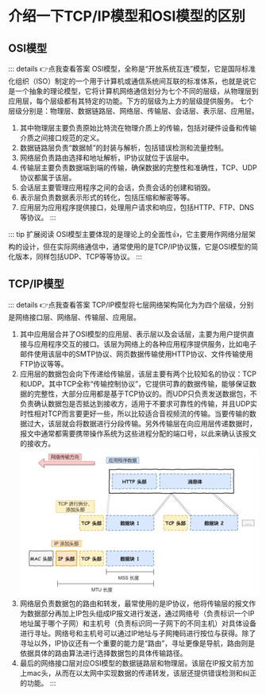 # 介绍一下TCP/IP模型和OSI模型的区别
## OSI模型
::: details 👉点我查看答案
OSI模型，全称是“开放系统互连”模型，它是国际标准化组织（ISO）制定的一个用于计算机或通信系统间互联的标准体系，也就是说它是一个抽象的理论模型，它将计算机网络通信划分为七个不同的层级，从物理层到应用层，每个层级都有其特定的功能。下方的层级为上方的层级提供服务。
七个层级分别是：物理层、数据链路层、网络层、传输层、会话层、表示层、应用层。
1. 其中物理层主要负责原始比特流在物理介质上的传输，包括对硬件设备和传输介质之间接口规范的定义。
2. 数据链路层负责“数据帧”的封装与解析，包括错误检测和流量控制。
3. 网络层负责路由选择和地址解析，IP协议就位于该层中。
4. 传输层主要负责数据端到端的传输，确保数据的完整性和准确性，TCP、UDP协议都属于该层。
5. 会话层主要管理应用程序之间的会话，负责会话的创建和销毁。
6. 表示层负责数据表示形式的转化，包括压缩和解密等等。
7. 应用层为应用程序提供接口，处理用户请求和响应，包括HTTP、FTP、DNS等协议。
::: 

::: tip 扩展阅读
OSI模型主要体现的是理论上的全面性👍，它主要用作网络分层架构的设计，但在实际网络通信中，通常使用的是TCP/IP协议簇，它是OSI模型的简化版本，同样包括UDP、TCP等等协议。
:::

## TCP/IP模型
::: details 👉点我查看答案
TCP/IP模型将七层网络架构简化为为四个层级，分别是网络接口层、网络层、传输层、应用层。
1. 其中应用层合并了OSI模型的应用层、表示层以及会话层，主要为用户提供直接与应用程序交互的接口。该层为网络上的各种应用程序提供服务，比如电子邮件使用该层中的SMTP协议、网页数据传输使用HTTP协议、文件传输使用FTP协议等等。
2. 应用层的数据包会向下传递给传输层，该层主要有两个比较知名的协议：TCP和UDP。其中TCP全称“传输控制协议”，它提供可靠的数据传输，能够保证数据的完整性，大部分应用都是基于TCP协议的。而UDP只负责发送数据包，不负责确认数据包是否抵达到接收方，适用于不要求可靠性的传输，并且UDP实时性相对TCP而言要更好一些，所以比较适合音视频流的传输。当要传输的数据过大，该层就会将数据进行分段传输。另外传输层在向应用层传递数据时，报文中通常都需要携带操作系统为这些进程分配的端口号，以此来确认该报文的接收方。
   ![各层的数据包](images/TCP_IP模型.png)
3. 网络层负责数据包的路由和转发，最常使用的是IP协议，他将传输层的报文作为数据部分再加上IP包头组成IP报文进行发送，通过网络号（负责标识一个IP地址属于哪个子网）和主机号（负责标识同一子网下的不同主机）对具体设备进行寻址。网络号和主机号可以通过IP地址与子网掩码进行按位与获得。除了寻址以外，IP协议还有一个重要的能力是“路由”，寻址更像是导航，路由则是依据具体的路由算法进行选择数据包的具体传输路径。
4. 最后的网络接口层对应OSI模型的数据链路层和物理层。该层在IP报文前方加上mac头，从而在以太网中实现数据的传递转发，该层还提供错误检测和纠正的功能。
:::

